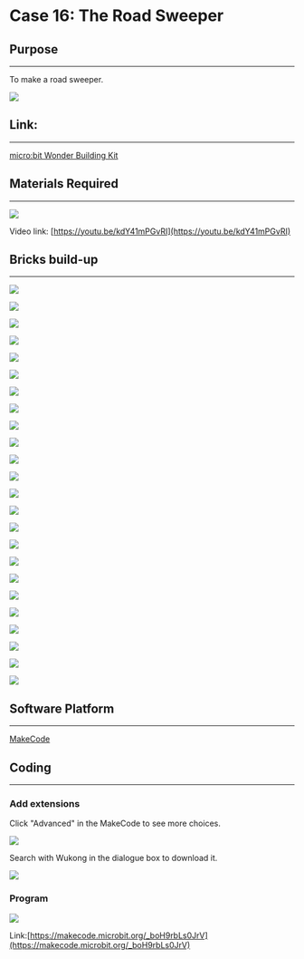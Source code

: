 # Case 16: The Road Sweeper

## Purpose
---
To make a road sweeper.
 
![](./images/case-16-01.png)


## Link: 
---
[micro:bit Wonder Building Kit](https://www.elecfreaks.com/micro-bit-wonder-building-kit-without-micro-bit-board.html)

## Materials Required
---
![](./images/case-16-02.png)


Video link:
[https://youtu.be/kdY41mPGvRI](https://youtu.be/kdY41mPGvRI)

## Bricks build-up
---


![](./images/step-case-16-01.png)

![](./images/step-case-16-02.png)

![](./images/step-case-16-03.png)

![](./images/step-case-16-04.png)

![](./images/step-case-16-05.png)

![](./images/step-case-16-06.png)

![](./images/step-case-16-07.png)

![](./images/step-case-16-08.png)

![](./images/step-case-16-09.png)

![](./images/step-case-16-10.png)

![](./images/step-case-16-11.png)

![](./images/step-case-16-12.png)

![](./images/step-case-16-13.png)

![](./images/step-case-16-14.png)

![](./images/step-case-16-15.png)

![](./images/step-case-16-16.png)

![](./images/step-case-16-17.png)

![](./images/step-case-16-18.png)

![](./images/step-case-16-19.png)

![](./images/step-case-16-20.png)

![](./images/step-case-16-21.png)

![](./images/step-case-16-22.png)

![](./images/step-case-16-23.png)

![](./images/step-case-16-24.png)


## Software Platform
---
[MakeCode](https://makecode.microbit.org/)

## Coding
---
### Add extensions
Click "Advanced" in the MakeCode to see more choices.
 
![](./images/case-01-03.png)

Search with Wukong in the dialogue box to download it. 

![](./images/case-01-04.png)





### Program
 
![](./images/case-16-05.png)

Link:[https://makecode.microbit.org/_boH9rbLs0JrV](https://makecode.microbit.org/_boH9rbLs0JrV)

